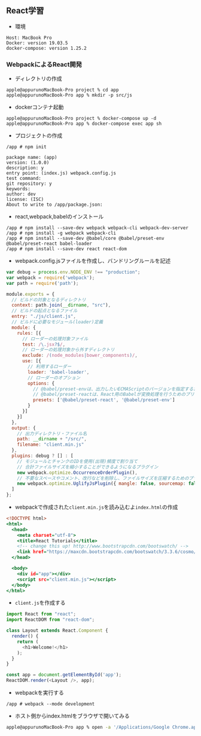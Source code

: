 ## React学習

- 環境

```
Host: MacBook Pro
Docker: version 19.03.5
docker-compose: version 1.25.2
```

### WebpackによるReact開発

- ディレクトリの作成
```zsh:                                          
apple@appurunoMacBook-Pro project % cd app 
apple@appurunoMacBook-Pro app % mkdir -p src/js
```

- dockerコンテナ起動
```zsh:
apple@appurunoMacBook-Pro project % docker-compose up -d
apple@appurunoMacBook-Pro app % docker-compose exec app sh 
```

- プロジェクトの作成
```zsh:
/app # npm init

package name: (app) 
version: (1.0.0) 
description: y
entry point: (index.js) webpack.config.js
test command: 
git repository: y
keywords: 
author: dev
license: (ISC) 
About to write to /app/package.json:
```

- react,webpack,babelのインストール
```zsh:
/app # npm install --save-dev webpack webpack-cli webpack-dev-server
/app # npm install -g webpack webpack-cli
/app # npm install --save-dev @babel/core @babel/preset-env @babel/preset-react babel-loader
/app # npm install --save-dev react react-dom
```

- webpack.config.jsファイルを作成し、バンドリングルールを記述
```javascript:app/webpack.config.js
var debug = process.env.NODE_ENV !== "production";
var webpack = require('webpack');
var path = require('path');

module.exports = {
  // ビルドの対象となるディレクトリ
  context: path.join(__dirname, "src"),
  // ビルドの起点となるファイル
  entry: "./js/client.js",
  // ビルドに必要なモジュール(loader)定義
  module: {
    rules: [{
      // ローダーの処理対象ファイル
      test: /\.jsx?$/,
      // ローダーの処理対象から外すディレクトリ
      exclude: /(node_modules|bower_components)/,
      use: [{
        // 利用するローダー
        loader: 'babel-loader',
        // ローダーのオプション
        options: {
          // @babel/preset-envは、出力したいECMAScriptのバージョンを指定するためのプリセット
          // @babel/preset-reactは、React用のBabelが変換処理を行うためのプリセット
          presets: ['@babel/preset-react', '@babel/preset-env']
        }
      }]
    }]
  },
  output: {
    // 出力ディレクトリ・ファイル名
    path: __dirname + "/src/",
    filename: "client.min.js"
  },
  plugins: debug ? [] : [
    // モジュールとチャンクのIDを使用(出現)頻度で割り当て
    // 合計ファイルサイズを縮小することができるようになるプラグイン
    new webpack.optimize.OccurrenceOrderPlugin(),
    // 不要なスペースやコメント、改行などを削除し、ファイルサイズを圧縮するためのプラグイン
    new webpack.optimize.UglifyJsPlugin({ mangle: false, sourcemap: false }),
  ]
};
```

- webpackで作成された`client.min.js`を読み込むよ`index.html`の作成
```html:app/src/index.html
<!DOCTYPE html>
<html>
  <head>
    <meta charset="utf-8">
    <title>React Tutorials</title>
    <!-- change this up! http://www.bootstrapcdn.com/bootswatch/ -->
    <link href="https://maxcdn.bootstrapcdn.com/bootswatch/3.3.6/cosmo/bootstrap.min.css" type="text/css" rel="stylesheet"/>
  </head>

  <body>
    <div id="app"></div>
    <script src="client.min.js"></script>
  </body>
</html>
```

- `client.js`を作成する
```javascript:app/src/js/client.js
import React from "react";
import ReactDOM from "react-dom";

class Layout extends React.Component {
  render() {
    return (
      <h1>Welcome!</h1>
    );
  }
}

const app = document.getElementById('app');
ReactDOM.render(<Layout />, app);
```

- webpackを実行する
```zsh:
/app # webpack --mode development
```

- ホスト側からindex.htmlをブラウザで開いてみる
```zsh
apple@appurunoMacBook-Pro app % open -a '/Applications/Google Chrome.app' file:///Users/apple/dev/sample/project/app/src/index.html
```
